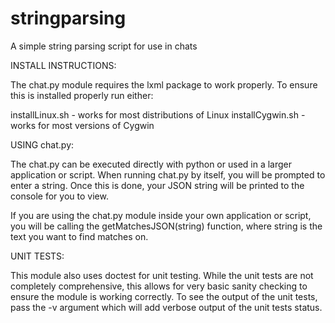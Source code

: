 # stringparsing
A simple string parsing script for use in chats

INSTALL INSTRUCTIONS:

The chat.py module requires the lxml package to work properly. To ensure this is installed properly run either:

installLinux.sh - works for most distributions of Linux
installCygwin.sh - works for most versions of Cygwin


USING chat.py:

The chat.py can be executed directly with python or used in a larger application or script. When running chat.py by itself, you will be
prompted to enter a string. Once this is done, your JSON string will be printed to the console for you to view.

If you are using the chat.py module inside your own application or script, you will be calling the getMatchesJSON(string) function, where
string is the text you want to find matches on.

UNIT TESTS:

This module also uses doctest for unit testing. While the unit tests are not completely comprehensive, this allows for very basic sanity
checking to ensure the module is working correctly. To see the output of the unit tests, pass the -v argument which will add verbose
output of the unit tests status.

